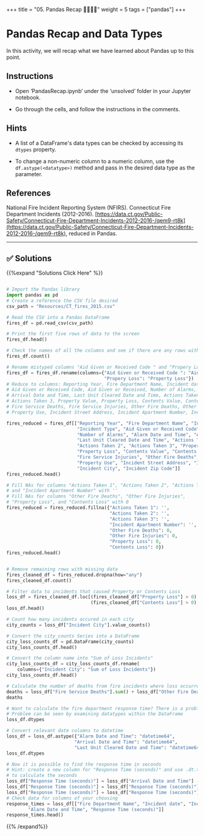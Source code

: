 +++
title = "05. Pandas Recap 👩‍🏫🧑‍🏫"
weight = 5
tags = ["pandas"] 
+++

# Pandas Recap and Data Types

In this activity, we will recap what we have learned about Pandas up to this point.

## Instructions

* Open ‘PandasRecap.ipynb’ under the ‘unsolved’ folder in your Jupyter notebook.

* Go through the cells, and follow the instructions in the comments.

## Hints

* A list of a DataFrame's data types can be checked by accessing its `dtypes` property.

* To change a non-numeric column to a numeric column, use the `df.astype(<datatype>)` method and pass in the desired data type as the parameter.

## References

National Fire Incident Reporting System (NFIRS). Connecticut Fire Department Incidents (2012-2016). [https://data.ct.gov/Public-Safety/Connecticut-Fire-Department-Incidents-2012-2016-/qem9-rt8k](https://data.ct.gov/Public-Safety/Connecticut-Fire-Department-Incidents-2012-2016-/qem9-rt8k), reduced in Pandas.

---

## ✅ Solutions
{{%expand "Solutions Click Here" %}}
```python

# Import the Pandas library
import pandas as pd
# Create a reference the CSV file desired
csv_path = "Resources/CT_fires_2015.csv"

# Read the CSV into a Pandas DataFrame
fires_df = pd.read_csv(csv_path)

# Print the first five rows of data to the screen
fires_df.head()

# Check the names of all the columns and see if there are any rows with missing data
fires_df.count()

# Rename mistyped columns "Aid Given or Received Code " and "Propery Loss"
fires_df = fires_df.rename(columns={"Aid Given or Received Code ": "Aid Given or Received Code", 
                                    "Propery Loss": "Property Loss"})
# Reduce to columns: Reporting Year, Fire Department Name, Incident date, Incident Type,
# Aid Given or Received Code, Aid Given or Received, Number of Alarms, Alarm Date and Time,
# Arrival Date and Time, Last Unit Cleared Date and Time, Actions Taken 1, Actions Taken 2,
# Actions Taken 3, Property Value, Property Loss, Contents Value, Contents Loss,
# Fire Service Deaths, Fire Service Injuries, Other Fire Deaths, Other Fire Injuries,
# Property Use, Incident Street Address, Incident Apartment Number, Incident City, Incident Zip Code

fires_reduced = fires_df[["Reporting Year", "Fire Department Name", "Incident date", 
                          "Incident Type", "Aid Given or Received Code", "Aid Given or Received", 
                          "Number of Alarms", "Alarm Date and Time", "Arrival Date and Time", 
                          "Last Unit Cleared Date and Time", "Actions Taken 1", 
                          "Actions Taken 2", "Actions Taken 3", "Property Value", 
                          "Property Loss", "Contents Value", "Contents Loss", "Fire Service Deaths", 
                          "Fire Service Injuries", "Other Fire Deaths", "Other Fire Injuries", 
                          "Property Use", "Incident Street Address", "Incident Apartment Number", 
                          "Incident City", "Incident Zip Code"]]
fires_reduced.head()

# Fill NAs for columns "Actions Taken 1", "Actions Taken 2", "Actions Taken 3", 
# and "Incident Apartment Number" with ''
# Fill NAs for columns "Other Fire Deaths", "Other Fire Injuries",
# "Property Loss", and "Contents Loss" with 0
fires_reduced = fires_reduced.fillna({"Actions Taken 1": '', 
                                      "Actions Taken 2": '', 
                                      "Actions Taken 3": '',
                                      "Incident Apartment Number": '',
                                      "Other Fire Deaths": 0,
                                      "Other Fire Injuries": 0,
                                      "Property Loss": 0,
                                      "Contents Loss": 0})
fires_reduced.head()


# Remove remaining rows with missing data
fires_cleaned_df = fires_reduced.dropna(how="any")
fires_cleaned_df.count()

# Filter data to incidents that caused Property or Contents Loss
loss_df = fires_cleaned_df.loc[(fires_cleaned_df["Property Loss"] > 0) |
                               (fires_cleaned_df["Contents Loss"] > 0) , :]
loss_df.head()

# Count how many incidents occured in each city
city_counts = loss_df["Incident City"].value_counts()

# Convert the city_counts Series into a DataFrame
city_loss_counts_df = pd.DataFrame(city_counts)
city_loss_counts_df.head()

# Convert the column name into "Sum of Loss Incidents"
city_loss_counts_df = city_loss_counts_df.rename(
    columns={"Incident City": "Sum of Loss Incidents"})
city_loss_counts_df.head()

# Calculate the number of deaths from fire incidents where loss occurred
deaths = loss_df["Fire Service Deaths"].sum() + loss_df["Other Fire Deaths"].sum()
deaths

# Want to calculate the fire department response time? There is a problem
# Problem can be seen by examining datatypes within the DataFrame
loss_df.dtypes

# Convert relevant date columns to datetime
loss_df = loss_df.astype({"Alarm Date and Time": "datetime64",
                         "Arrival Date and Time": "datetime64",
                         "Last Unit Cleared Date and Time": "datetime64"})
loss_df.dtypes

# Now it is possible to find the response time in seconds
# Hint: create a new column for "Response Time (seconds)" and use .dt.total_seconds()
# to calculate the seconds
loss_df["Response Time (seconds)"] = loss_df["Arrival Date and Time"] - loss_df["Alarm Date and Time"]
loss_df["Response Time (seconds)"] = loss_df["Response Time (seconds)"].dt.total_seconds()
loss_df["Response Time (seconds)"] = loss_df["Response Time (seconds)"].astype("int")
# Check data for columns of your choosing
response_times = loss_df[["Fire Department Name", "Incident date", "Incident Type", "Arrival Date and Time",
        "Alarm Date and Time", "Response Time (seconds)"]]
response_times.head() 
```
{{% /expand%}}
